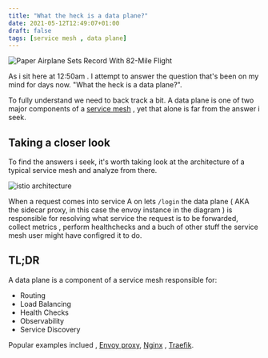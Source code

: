 ```yaml
---
title: "What the heck is a data plane?"
date: 2021-05-12T12:49:07+01:00
draft: false
tags: [service mesh , data plane]
---
```


![Paper Airplane Sets Record With 82-Mile Flight](https://www.treehugger.com/thmb/zHEqqllMa66MSzzitQ8G5pp136Y=/768x0/filters:no_upscale():max_bytes(150000):strip_icc()/__opt__aboutcom__coeus__resources__content_migration__mnn__images__2014__09__shutterstock_556793080-b4a5fd4b2287434b959ef955e39a7aa7.jpg)

As i sit here at 12:50am . I attempt to answer the question that's been on my mind for days now.  "What the heck is a data plane?". 

To fully understand we need to back track a bit. A data plane is one of two major components of a [service mesh](https://www.redhat.com/en/topics/microservices/what-is-a-service-mesh) ,  yet that alone is far from the answer i seek.


## Taking a closer look

To find the answers i seek, it's worth taking look at the architecture of a typical service mesh and analyze from there. 

![istio architecture](https://istio.io/latest/docs/ops/deployment/architecture/arch.svg "istio service meshe architecture")


When a request comes into service A on lets  `/login` the data plane ( AKA the sidecar proxy, in this case the envoy instance in the diagram ) is responsible for resolving what service the request is to be forwarded, collect metrics , perform healthchecks and a buch of other stuff the service mesh user might have configred it to do. 


## TL;DR

A data plane is a component of a service mesh responsible for:

- Routing
- Load Balancing 
- Health Checks
- Observability 
- Service Discovery 

Popular examples inclued , [Envoy proxy](https://envoyproxy.io), [Nginx](https://nginx.com) , [Traefik](https://traefik.io/).


				



